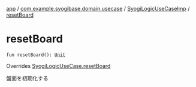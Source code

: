 [app](../../index.md) / [com.example.syogibase.domain.usecase](../index.md) / [SyogiLogicUseCaseImp](index.md) / [resetBoard](./reset-board.md)

# resetBoard

`fun resetBoard(): `[`Unit`](https://kotlinlang.org/api/latest/jvm/stdlib/kotlin/-unit/index.html)

Overrides [SyogiLogicUseCase.resetBoard](../-syogi-logic-use-case/reset-board.md)

盤面を初期化する

